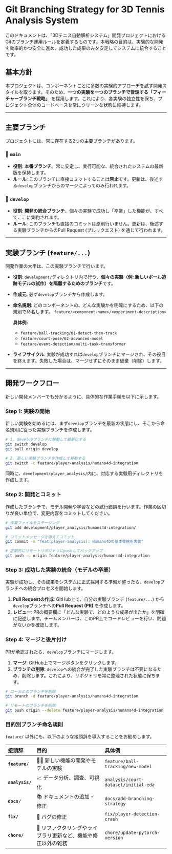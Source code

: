 # Git Branching Strategy for 3D Tennis Analysis System

このドキュメントは、「3Dテニス自動解析システム」開発プロジェクトにおけるGitのブランチ運用ルールを定義するものです。本戦略の目的は、実験的な開発を効率的かつ安全に進め、成功した成果のみを安定してシステムに統合することです。

## 基本方針

本プロジェクトは、コンポーネントごとに多数の実験的アプローチを試す開発スタイルを取ります。そのため、**一つの実験を一つのブランチで管理する「フィーチャーブランチ戦略」** を採用します。これにより、各実験の独立性を保ち、プロジェクト全体のコードベースを常にクリーンな状態に維持します。

-----

## 主要ブランチ

プロジェクトには、常に存在する2つの主要ブランチがあります。

### 🌳 `main`

  * **役割**: **本番ブランチ**。常に安定し、実行可能な、統合されたシステムの最新版を保持します。
  * **ルール**: このブランチに直接コミットすることは**禁止**です。更新は、後述する`develop`ブランチからのマージによってのみ行われます。

### 🌿 `develop`

  * **役割**: **開発の統合ブランチ**。個々の実験で成功し「卒業」した機能が、すべてここに集約されます。
  * **ルール**: このブランチも直接のコミットは原則行いません。更新は、後述する実験ブランチからのPull Request (プルリクエスト) を通じて行われます。

-----

## 実験ブランチ (`feature/...`)

開発作業の大半は、この実験ブランチで行います。

  * **役割**: `development/`ディレクトリ内で行う、**個々の実験（例: 新しいボール追跡モデルの試作）を隔離するためのブランチ**です。

  * **作成元**: 必ず`develop`ブランチから作成します。

  * **命名規則**: どのコンポーネントの、どんな実験かを明確にするため、以下の規則で命名します。
    `feature/<component-name>/<experiment-description>`

    **具体例:**

      * `feature/ball-tracking/01-detect-then-track`
      * `feature/court-pose/02-advanced-model`
      * `feature/event-detection/multi-task-transformer`

  * **ライフサイクル**: 実験が成功すれば`develop`ブランチにマージされ、その役目を終えます。失敗した場合は、マージせずにそのまま破棄（削除）します。

-----

## 開発ワークフロー

新しい開発メンバーでも分かるように、具体的な作業手順を以下に示します。

### Step 1: 実験の開始

新しい実験を始めるには、まず`develop`ブランチを最新の状態にし、そこから命名規則に従った実験ブランチを作成します。

```bash
# 1. developブランチに移動して最新化する
git switch develop
git pull origin develop

# 2. 新しい実験ブランチを作成して移動する
git switch -c feature/player-analysis/humans4d-integration
```

同時に、`development/player_analysis/`内に、対応する実験用ディレクトリを作成します。

### Step 2: 開発とコミット

作成したブランチで、モデル開発や学習などの試行錯誤を行います。作業の区切りが良い単位で、変更内容をコミットしてください。

```bash
# 作業ファイルをステージング
git add development/player_analysis/humans4d-integration/

# コミットメッセージを添えてコミット
git commit -m "feat(player-analysis): Humans4Dの基本骨格を実装"

# 定期的にリモートリポジトリにpushしてバックアップ
git push -u origin feature/player-analysis/humans4d-integration
```

### Step 3: 成功した実験の統合（モデルの卒業）

実験が成功し、その成果をシステムに正式採用する準備が整ったら、`develop`ブランチへの統合プロセスを開始します。

1.  **Pull Requestの作成**:
    GitHub上で、自分の実験ブランチ (`feature/...`) から`develop`ブランチへの**Pull Request (PR)** を作成します。
2.  **レビュー**:
    PRの概要欄に「どんな実験で、どのような成果が出たか」を明確に記述します。チームメンバーは、このPR上でコードレビューを行い、問題がないかを確認します。

### Step 4: マージと後片付け

PRが承認されたら、`develop`ブランチにマージします。

1.  **マージ**: GitHub上でマージボタンをクリックします。
2.  **ブランチの削除**: `develop`への統合が完了した実験ブランチは不要になるため、削除します。これにより、リポジトリを常に整理された状態に保ちます。

<!-- end list -->

```bash
# ローカルのブランチを削除
git branch -d feature/player-analysis/humans4d-integration

# リモートのブランチを削除
git push origin --delete feature/player-analysis/humans4d-integration
```

### 目的別ブランチ命名規則
`feature/` 以外にも、以下のような接頭辞を導入することをお勧めします。

| 接頭辞 | 目的 | 具体例 |
| :--- | :--- | :--- |
| **`feature/`** | 👨‍🔬 新しい機能の開発やモデルの実験 | `feature/ball-tracking/new-model` |
| **`analysis/`** | 📈 データ分析、調査、可視化 | `analysis/court-dataset/initial-eda` |
| **`docs/`** | 📚 ドキュメントの追加・修正 | `docs/add-branching-strategy` |
| **`fix/`** | 🐛 バグの修正 | `fix/player-detection-crash` |
| **`chore/`** | 🧹 リファクタリングやライブラリ更新など、機能や修正以外の雑務 | `chore/update-pytorch-version` |